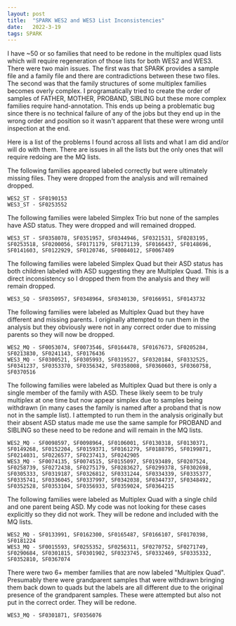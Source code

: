 ```yaml
---
layout: post
title:  "SPARK WES2 and WES3 List Inconsistencies"
date:   2022-3-19
tags: SPARK
---
```


I have ~50 or so families that need to be redone in the multiplex quad lists which will require regeneration of those lists for both WES2 and WES3. There were two main issues. The first was that SPARK provides a sample file and a family file and there are contradictions between these two files. The second was that the family structures of some multiplex families becomes overly complex. I programatically tried to create the order of samples of FATHER, MOTHER, PROBAND, SIBLING but these more complex families require hand-annotation. This ends up being a problematic bug since there is no technical failure of any of the jobs but they end up in the wrong order and position so it wasn't apparent that these were wrong until inspection at the end.

Here is a list of the problems I found across all lists and what I am did and/or will do with them. There are issues in all the lists but the only ones that will require redoing are the MQ lists.

The following families appeared labeled correctly but were ultimately missing files. They were dropped from the analysis and will remained dropped.
```
WES2_ST - SF0190153
WES3_ST - SF0253552
```

The following families were labeled Simplex Trio but none of the samples have ASD status. They were dropped and will remained dropped.
```
WES3_ST - SF0358078, SF0351957, SF0344946, SF0321531, SF0283195, SF0253518, SF0200056, SF0171179, SF0171139, SF0166437, SF0148696, SF0141603, SF0122929, SF0120746, SF0084012, SF0067409
```

The following families were labeled Simplex Quad but their ASD status has both children labeled with ASD suggesting they are Multiplex Quad. This is a direct inconsistency so I dropped them from the analysis and they will remain dropped.
```
WES3_SQ - SF0350957, SF0348964, SF0340130, SF0166951, SF0143732
```

The following families were labeled as Multiplex Quad but they have different and missing parents. I originally attempted to run them in the analysis but they obviously were not in any correct order due to missing parents so they will now be dropped.
```
WES2_MQ - SF0053074, SF0073546, SF0164478, SF0167673, SF0205284, SF0213830, SF0241143, SF0176436
WES3_MQ - SF0300521, SF0305993, SF0319527, SF0320184, SF0332525, SF0341237, SF0353370, SF0356342, SF0358008, SF0360603, SF0360758, SF0370516
```

The following families were labeled as Multiplex Quad but there is only a single member of the family with ASD. These likely seem to be truly multiplex at one time but now appear simplex due to samples being withdrawn (in many cases the family is named after a proband that is now not in the sample list). I attempted to run them in the analysis originally but their absent ASD status made me use the same sample for PROBAND and SIBLING so these need to be redone and will remain in the MQ lists.
```
WES2_MQ - SF0098597, SF0098964, SF0106001, SF0130318, SF0130371, SF0149268, SF0152204, SF0159371, SF0161279, SF0188795, SF0199871, SF0214031, SF0226577, SF0237413, SF0242905
WES3_MQ - SF0074135, SF0074515, SF0155097, SF0193489, SF0207524, SF0258739, SF0272438, SF0275179, SF0283627, SF0299378, SF0302698, SF0305333, SF0319187, SF0326812, SF0331244, SF0334339, SF0335377, SF0335741, SF0336045, SF0337997, SF0342038, SF0344737, SF0348492, SF0352528, SF0353104, SF0356933, SF0359024, SF0364215
```

The following families were labeled as Multiplex Quad with a single child and one parent being ASD. My code was not looking for these cases explicitly so they did not work. They will be redone and included with the MQ lists.
```
WES2_MQ - SF0133991, SF0162300, SF0165487, SF0166107, SF0170398, SF0181224
WES3_MQ - SF0015593, SF0255352, SF0256311, SF0270752, SF0271749, SF0290684, SF0301815, SF0301902, SF0323745, SF0332469, SF0335332, SF0352810, SF0367074
```

There were two 6+ member families that are now labeled "Multiplex Quad". Presumably there were grandparent samples that were withdrawn bringing them back down to quads but the labels are all different due to the original presence of the grandparent samples. These were attempted but also not put in the correct order. They will be redone.
```
WES3_MQ - SF0301871, SF0356076
```